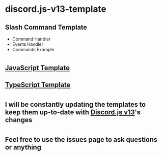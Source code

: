 # discord.js-v13-template
## Slash Command Template
- Command Handler
- Events Handler
- Commands Example
#
## [JavaScript Template](https://github.com/KeshSenpai/discord.js-v13-template/tree/main/js)
## [TypeScript Template](https://github.com/KeshSenpai/discord.js-v13-template/tree/main/ts)
#
## I will be constantly updating the templates to keep them up-to-date with [Discord.js v13](https://github.com/discordjs/discord.js/tree/v13)'s changes
#
## Feel free to use the issues page to ask questions or anything
#